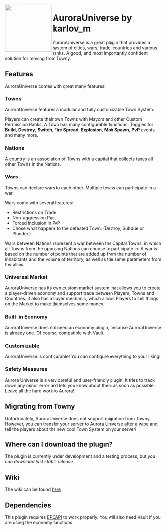 
<p><img align=left width="150" src="https://i.imgur.com/0zk8dT8.png"></p>


# AuroraUniverse by karlov_m

AuroraUniverse is a great plugin that provides a system of cities, wars, trade, countries and various ranks. A good, and most importantly confident solution for moving from Towny.


## Features
AuroraUniverse comes with great many features!  
### Towns
AuroraUniverse features a modular and fully customizable Town System.

Players can create their own Towns with Mayors and other Custom Permission Ranks. A Town has many configurable functions: Toggles for **Build**, **Destroy**, **Switch**, **Fire Spread**, **Explosion**, **Mob Spawn**, **PvP** events and many more.

### Nations
A country is an association of Towns with a capital that collects taxes all other Towns in the Nations.

### Wars
Towns can declare wars to each other. Multiple towns can participate in a war.

Wars come with several features: 
- Restrictions on Trade
- Non-aggression Pact
- Forced inclusion in PvP
- Chose what happens to the defeated Town: (Destroy, Subdue or Plunder.)

Wars between Nations represent a war between the Capital Towns, in which all Towns from the opposing Nations can choose to participate in.
A war is based on the number of points that are added up from the number of inhabitants and the volume of territory, as well as the same parameters from the allies.
### Universal Market
AuroraUniverse has its own custom market system that allows you to create a player-driven economy and support trade between Players, Towns and Countries. It also has a buyer mechanic, which allows Players to sell things on the Market to make themselves some money..
### Built-in Economy
AuroraUniverse does not need an economy plugin, because AuroraUniverse is already one. Of course, compatible with Vault.
### Customizable
AuroraUniverse is configurable! You can configure everything to your liking!
### Safety Measures
Aurora Universe is a very careful and user-friendly plugin. It tries to track down any minor error and lets you know about them as soon as possible. 
Leave all the hard work to Aurora!
## Migrating from Towny
Unfortunately, AuroraUniverse does not support migration from Towny. However, you can transfer your server to Aurora Universe after a wipe and tell the players about the new cool Town System on your server!
## Where can I download the plugin?
The plugin is currently under development and a testing process, but *you can download last stable release*
## Wiki
The wiki can be found [here](https://github.com/AuroraUniverse/AuroraUniverse/wiki)

## Dependencies 
This plugin requires [EPCAPI](https://github.com/karlovm/EasyPluginCore/tree/0.4) to work properly.
You will also need Vault if you are using the economy functions.

